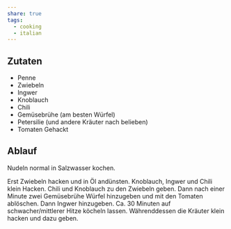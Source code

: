 ```yaml
---
share: true
tags:
  - cooking
  - italian
---
```

## Zutaten
- Penne
- Zwiebeln
- Ingwer
- Knoblauch
- Chili
- Gemüsebrühe (am besten Würfel)
- Petersilie (und andere Kräuter nach belieben)
- Tomaten Gehackt
## Ablauf
Nudeln normal in Salzwasser kochen.

Erst Zwiebeln hacken und in Öl andünsten. Knoblauch, Ingwer und Chili klein Hacken. Chili und Knoblauch zu den Zwiebeln geben. Dann nach einer Minute zwei Gemüsebrühe Würfel hinzugeben und mit den Tomaten ablöschen. Dann Ingwer hinzugeben. Ca. 30 Minuten auf schwacher/mittlerer Hitze köcheln lassen. Währenddessen die Kräuter klein hacken und dazu geben.